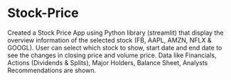 # Stock-Price

Created a Stock Price App using Python library (streamlit) that display the overview information of the selected stock (FB, AAPL, AMZN, NFLX & GOOGL). User can select which stock to show, start date and end date to see the changes in closing price and volume price. Data like Financials, Actions (Dividends & Splits), Major Holders, Balance Sheet, Analysts Recommendations are shown.   
